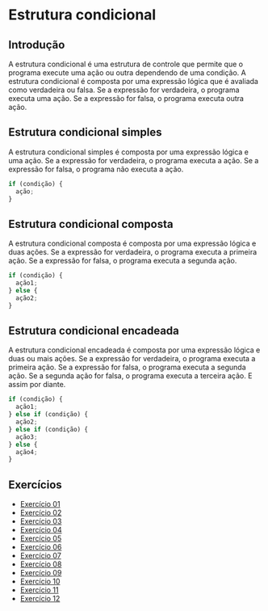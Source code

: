 # Estrutura condicional

## Introdução

A estrutura condicional é uma estrutura de controle que permite que o programa execute uma ação ou outra dependendo de uma condição. A estrutura condicional é composta por uma expressão lógica que é avaliada como verdadeira ou falsa. Se a expressão for verdadeira, o programa executa uma ação. Se a expressão for falsa, o programa executa outra ação.

## Estrutura condicional simples

A estrutura condicional simples é composta por uma expressão lógica e uma ação. Se a expressão for verdadeira, o programa executa a ação. Se a expressão for falsa, o programa não executa a ação.

```javascript
if (condição) {
  ação;
}
```

## Estrutura condicional composta

A estrutura condicional composta é composta por uma expressão lógica e duas ações. Se a expressão for verdadeira, o programa executa a primeira ação. Se a expressão for falsa, o programa executa a segunda ação.

```javascript
if (condição) {
  ação1;
} else {
  ação2;
}
```

## Estrutura condicional encadeada

A estrutura condicional encadeada é composta por uma expressão lógica e duas ou mais ações. Se a expressão for verdadeira, o programa executa a primeira ação. Se a expressão for falsa, o programa executa a segunda ação. Se a segunda ação for falsa, o programa executa a terceira ação. E assim por diante.

```javascript
if (condição) {
  ação1;
} else if (condição) {
  ação2;
} else if (condição) {
  ação3;
} else {
  ação4;
}
```

## Exercícios

- [Exercício 01](./ex01/)
- [Exercício 02](./ex02/)
- [Exercício 03](./ex03/)
- [Exercício 04](./ex04/)
- [Exercício 05](./ex05/)
- [Exercício 06](./ex06/)
- [Exercício 07](./ex07/)
- [Exercício 08](./ex08/)
- [Exercício 09](./ex09/)
- [Exercício 10](./ex10/)
- [Exercício 11](./ex11/)
- [Exercício 12](./ex12/)
